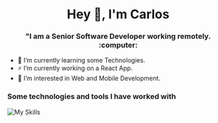 <h1 align="center"> Hey 👋, I'm Carlos </h1>
<h3 align="center"> "I am a Senior Software Developer working remotely. :computer: </h3>

- 🔭 I’m currently learning some Technologies.
  
- ⚡ I’m currently working on a React App.
  
- 👀 I’m interested in Web and Mobile Development.
  
### Some technologies and tools  I have worked with
![My Skills](https://skillicons.dev/icons?i=js,html,css,java,spring,gradle,hibernate,nodejs,typescript,react,redux,jest,dotnet,npm,azure,aws,docker,kubernetes,mysql,postgresql,babel,prisma,bitbucket,bootstrap,cs,eclipse,express,nest,git,github,gitlab,graphql,jquery,vite,webpack,webstorm,yarn)



